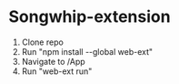 # Songwhip-extension

1. Clone repo
2. Run "npm install --global web-ext"
3. Navigate to /App
4. Run "web-ext run"
